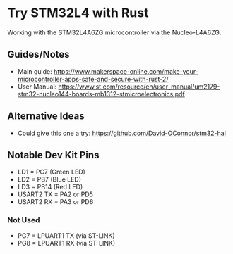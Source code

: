 # Try STM32L4 with Rust

Working with the STM32L4A6ZG microcontroller via the Nucleo-L4A6ZG.

## Guides/Notes

* Main guide: https://www.makerspace-online.com/make-your-microcontroller-apps-safe-and-secure-with-rust-2/
* User Manual: https://www.st.com/resource/en/user_manual/um2179-stm32-nucleo144-boards-mb1312-stmicroelectronics.pdf

## Alternative Ideas

* Could give this one a try: https://github.com/David-OConnor/stm32-hal

## Notable Dev Kit Pins

* LD1 = PC7 (Green LED)
* LD2 = PB7 (Blue LED)
* LD3 = PB14 (Red LED)
* USART2 TX = PA2 or PD5
* USART2 RX = PA3 or PD6

### Not Used
* PG7 = LPUART1 TX (via ST-LINK)
* PG8 = LPUART1 RX (via ST-LINK)
